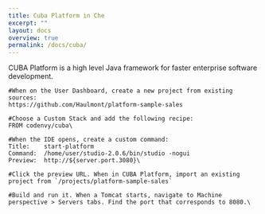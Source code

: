 ```yaml
---
title: Cuba Platform in Che
excerpt: ""
layout: docs
overview: true
permalink: /docs/cuba/
---
```

CUBA Platform is a high level Java framework for faster enterprise software development.
```text  
#When on the User Dashboard, create a new project from existing sources: 
https://github.com/Haulmont/platform-sample-sales

#Choose a Custom Stack and add the following recipe:
FROM codenvy/cuba\
```

```text  
#When the IDE opens, create a custom command:
Title:    start-platform
Command:  /home/user/studio-2.0.6/bin/studio -nogui
Preview:  http://${server.port.3080}\
```

```text  
#Click the preview URL. When in CUBA Platform, import an existing project from `/projects/platform-sample-sales`

#Build and run it. When a Tomcat starts, navigate to Machine perspective > Servers tabs. Find the port that corresponds to 8080.\
```
